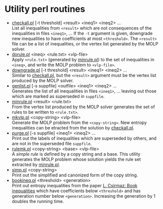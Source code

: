 Utility perl routines
=====================

* [checkall.pl](checkall.pl) [-t threshold] \<result\> \<ineq1\> \<ineq2\> ... <br>List all inequalities from `<result>` which are not consequences of the inequalities in files `<ineq1>`, ... If the `-t` argument is given, downgrade new inequalities to have coefficients at most `<threshold>`. The `<result>` file can be a list of inequalities, or the vertex list generated by the MOLP solver.
* [dorule.pl](dorule.pl) \<ineq\> \<rule.txt\> \<vlp-file\> <br> Apply `<rule.txt>` (generated by [minrule.pl](minrule.pl)) to the set of inequalities in `<ineq>`, and write the MOLP problem to `<vlp-file>`.
* [downgrade.pl](downgrade.pl) [-t threshold] \<result\> \<ineq1\> \<ineq2\> ... <br>Similar to [checkall.pl](chekcall.pl), but the `<result>` argument must be the vertex list produced by the MOLP solver.
* [genlist.pl](genlist.pl) [-s suppfile] \<outfile\> \<ineq1\> \<ineq2\> ... <br>Generates the list of all inequalities in files `<ineq1>`, ... leaving out those which are marked as superseded in `suppfile`.
* [minrule.pl](minrule.pl) \<result\> \<rule.txt\> <br>From the vertex list produced by the MOLP solver generates the set of rules to be written to `<rule.txt>`.
* [mkvlp.pl](mkvlp.pl) \<copy-string\> \<vlp-file\> <br>Generate the MOLP problem from the `<copy-string>`. New entropy inequalities can be etracted from the solution by [checkall.pl](checkall.pl).
* [purge.pl](purge.pl) [-s suppfile] \<ineq1\> \<ineq2\> ... <br>Print out the labels of inequalities which are superseded by others, and are not in the superseded file `suppfile`.
* [rulemk.pl](rulemk.pl) \<copy-string\> \<base\> \<vlp-file\> <br>A *simple rule* is defined by a copy string and a base. This utility generates the MOLP problem whose solution yields the rule set extracted by [minrule.pl](minrule.pl).
* [simp.pl](simp.pl) \<copy-string\> <br>Print out the simplified and canonized form of the copy string.
* [bookineq.pl](bookineq.pl) \<threshold\> \<generation\> <br>Print out entropy inequalities from the paper [L. Csirmaz: Book inequalities](https://arxiv.org/abs/1312.6490) which have coefficients below `<threshold>` and has generation number below `<generation>`. Increasing the generation by 1 doubles the running time.


